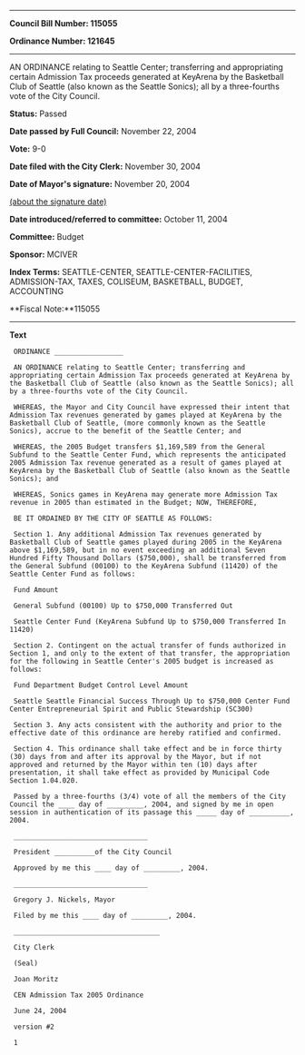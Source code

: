 

********

**Council Bill Number: 115055**
   
**Ordinance Number: 121645**
********

 AN ORDINANCE relating to Seattle Center; transferring and appropriating certain Admission Tax proceeds generated at KeyArena by the Basketball Club of Seattle (also known as the Seattle Sonics); all by a three-fourths vote of the City Council.

**Status:** Passed
   
**Date passed by Full Council:** November 22, 2004
   
**Vote:** 9-0
   
**Date filed with the City Clerk:** November 30, 2004
   
**Date of Mayor's signature:** November 20, 2004
   
[(about the signature date)](/~public/approvaldate.htm)
   
   
   
**Date introduced/referred to committee:** October 11, 2004
   
**Committee:** Budget
   
**Sponsor:** MCIVER
   
   
**Index Terms:** SEATTLE-CENTER, SEATTLE-CENTER-FACILITIES, ADMISSION-TAX, TAXES, COLISEUM, BASKETBALL, BUDGET, ACCOUNTING

**Fiscal Note:**115055

********

**Text**
   
```
 ORDINANCE _________________

 AN ORDINANCE relating to Seattle Center; transferring and appropriating certain Admission Tax proceeds generated at KeyArena by the Basketball Club of Seattle (also known as the Seattle Sonics); all by a three-fourths vote of the City Council.

 WHEREAS, the Mayor and City Council have expressed their intent that Admission Tax revenues generated by games played at KeyArena by the Basketball Club of Seattle, (more commonly known as the Seattle Sonics), accrue to the benefit of the Seattle Center; and

 WHEREAS, the 2005 Budget transfers $1,169,589 from the General Subfund to the Seattle Center Fund, which represents the anticipated 2005 Admission Tax revenue generated as a result of games played at KeyArena by the Basketball Club of Seattle (also known as the Seattle Sonics); and

 WHEREAS, Sonics games in KeyArena may generate more Admission Tax revenue in 2005 than estimated in the Budget; NOW, THEREFORE,

 BE IT ORDAINED BY THE CITY OF SEATTLE AS FOLLOWS:

 Section 1. Any additional Admission Tax revenues generated by Basketball Club of Seattle games played during 2005 in the KeyArena above $1,169,589, but in no event exceeding an additional Seven Hundred Fifty Thousand Dollars ($750,000), shall be transferred from the General Subfund (00100) to the KeyArena Subfund (11420) of the Seattle Center Fund as follows:

 Fund Amount

 General Subfund (00100) Up to $750,000 Transferred Out

 Seattle Center Fund (KeyArena Subfund Up to $750,000 Transferred In 11420)

 Section 2. Contingent on the actual transfer of funds authorized in Section 1, and only to the extent of that transfer, the appropriation for the following in Seattle Center's 2005 budget is increased as follows:

 Fund Department Budget Control Level Amount

 Seattle Seattle Financial Success Through Up to $750,000 Center Fund Center Entrepreneurial Spirit and Public Stewardship (SC300)

 Section 3. Any acts consistent with the authority and prior to the effective date of this ordinance are hereby ratified and confirmed.

 Section 4. This ordinance shall take effect and be in force thirty (30) days from and after its approval by the Mayor, but if not approved and returned by the Mayor within ten (10) days after presentation, it shall take effect as provided by Municipal Code Section 1.04.020.

 Passed by a three-fourths (3/4) vote of all the members of the City Council the ____ day of _________, 2004, and signed by me in open session in authentication of its passage this _____ day of __________, 2004.

 _________________________________

 President __________of the City Council

 Approved by me this ____ day of _________, 2004.

 _________________________________

 Gregory J. Nickels, Mayor

 Filed by me this ____ day of _________, 2004.

 ____________________________________

 City Clerk

 (Seal)

 Joan Moritz

 CEN Admission Tax 2005 Ordinance

 June 24, 2004

 version #2

 1

```
